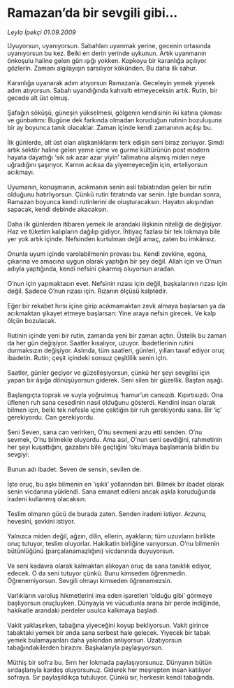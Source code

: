 # Ramazan’da bir sevgili gibi...

*Leyla İpekçi 01.09.2009*

<div class="taraf_structure_2col_1zq">
<div class="margen_n">



 <p>Uyuyorsun, uyanıyorsun. Sabahları uyanmak yerine, gecenin ortasında uyanıyorsun bu kez. Belki en derin yerinde uykunun. Artık uyanmanın önkoşulu haline gelen gün ışığı yokken. Kopkoyu bir karanlığa açılıyor gözlerin. Zamanı algılayışın sarsılıyor kökünden. Bu daha ilk sahur. <br/><br/>Karanlığa uyanarak adım atıyorsun Ramazan’a. Geceleyin yemek yiyerek adım atıyorsun. Sabah uyandığında kahvaltı etmeyeceksin artık. Rutin, bir gecede alt üst olmuş. <br/><br/>Şafağın söküşü, güneşin yükselmesi, gölgenin kendisinin iki katına çıkması ve günbatımı: Bugüne dek farkında olmadan koruduğun rutinin bozuluşuna bir ay boyunca tanık olacaklar. Zaman içinde kendi zamanının açılışı bu. <br/><br/>İlk günlerde, alt üst olan alışkanlıklarını terk edişin seni biraz zorluyor. Şimdi artık sektör haline gelen yeme içme ve gurme kültürünün post modern hayata dayattığı ‘sık sık azar azar yiyin’ talimatına alışmış miden neye uğradığını şaşırıyor. Karnın acıksa da yiyemeyeceğin için, erteliyorsun acıkmayı. <br/><br/>Uyumanın, konuşmanın, acıkmanın senin asli tabiatından gelen bir rutin olduğunu hatırlıyorsun. Çünkü rutin fıtratında var senin. İşte bundan sonra, Ramazan boyunca kendi rutinlerini de oluşturacaksın. Hayatın akışından sapacak, kendi debinde akacaksın. <br/><br/>Daha ilk günlerden itibaren yemek ile arandaki ilişkinin niteliği de değişiyor. Haz ve tüketim kalıpların dağılıp gidiyor. İhtiyaç fazlası bir tek lokmaya bile yer yok artık içinde. Nefsinden kurtulman değil amaç, zaten bu imkânsız. <br/><br/>Onunla uyum içinde varolabilmenin provası bu. Kendi zevkine, egona, çıkarına ve amacına uygun olarak yaptığın bir şey değil. Allah için ve O’nun adıyla yaptığında, kendi nefsini çıkarmış oluyorsun aradan. <br/><br/>O’nun için yapmaktasın evet. Nefsinin rızası için değil, başkalarının rızası için değil. Sadece O’nun rızası için. Rızanın ölçüsü kalptedir. <br/><br/>Eğer bir rekabet hırsı içine girip acıkmamaktan zevk almaya başlarsan ya da acıkmaktan şikayet etmeye başlarsan: Yine araya nefsin girecek. Ve kalp ölçün bozulacak. <br/><br/>Rutinin içinde yeni bir rutin, zamanda yeni bir zaman açtın. Üstelik bu zaman da her gün değişiyor. Saatler kısalıyor, uzuyor. İbadetlerinin rutini durmaksızın değişiyor. Aslında, tüm saatleri, günleri, yılları tavaf ediyor oruç ibadetin. Rutin; çeşit içindeki sonsuz çeşitlilik senin için. <br/><br/>Saatler, günler geçiyor ve güzelleşiyorsun, çünkü her şeyi sevgilisi için yapan bir âşığa dönüşüyorsun giderek. Seni silen bir güzellik. Baştan aşağı. <br/><br/>Başlangıçta toprak ve suyla yoğrulmuş ‘hamur’un cansızdı. Kıpırtısızdı. Ona üflenen ruh sana cesedinin nasıl olduğunu gösterdi. Kendini insan olarak bilmen için, belki tek nefesle içine çektiğin bir ruh gerekiyordu sana. Bir ‘iç’ gerekiyordu. Can gerekiyordu. <br/><br/>Seni Seven, sana can verirken, O’nu sevmeni arzu etti senden. O’nu sevmek, O’nu bilmekle oluyordu. Ama asıl, O’nun seni sevdiğini, rahmetinin her şeyi kuşattığını, gazabını bile geçtiğini ‘oku’maya başlamanla bildin bu sevgiyi: <br/><br/>Bunun adı ibadet. Seven de sensin, sevilen de. <br/><br/>İşte oruç, bu aşkı bilmenin en ‘ışıklı’ yollarından biri. Bilmek bir ibadet olarak senin vicdanına yüklendi. Sana emanet edileni ancak aşkla koruduğunda iradeni kullanmış olacaksın. <br/><br/>Teslim olmanın gücü de burada zaten. Senden iradeni istiyor. Arzunu, hevesini, şevkini istiyor. <br/><br/>Yalnızca miden değil, ağzın, dilin, ellerin, ayakların; tüm uzuvların birlikte oruç tutuyor, teslim oluyorlar. Hakikatin birliğine varıyorsun. O’nu bilmenin bütünlüğünü (parçalanamazlığını) vicdanında duyuyorsun. <br/><br/>Ve seni kadavra olarak kalmaktan alıkoyan oruç da sana tanıklık ediyor, edecek. O da seni tutuyor çünkü. Bunu kimseden öğrenmedin. Öğrenemiyorsun. Sevgili olmayı kimseden öğrenemezsin. <br/><br/>Varlıkların varoluş hikmetlerini ima eden işaretleri ‘olduğu gibi’ görmeye başlıyorsun oruçluyken. Dünyayla ve vücudunla arana bir perde indiğinde, hakikatle arandaki perdeler usulca kalkmaya başladı. <br/><br/>Vakit yaklaşırken, tabağına yiyeceğini koyup bekliyorsun. Vakit girince tabaktaki yemek bir anda sana serbest hale gelecek. Yiyecek bir tabak yemek bulamayanları daha yakından anlıyorsun. Uzatıyorsun tabağındakilerden birazını. Başkalarıyla paylaşıyorsun. <br/><br/>Müthiş bir sofra bu. Sırrı her lokmada paylaşıyorsunuz. Dünyanın bütün sırdaşlarıyla kardeş oluyorsunuz. Giderek her meşrepten insan katılıyor sofraya. Sır paylaşıldıkça tutuluyor. Çünkü sır, herkesin kendi tabağında.</p>
<br/>
<br/>
<br/>



<br/>


<div id="taraf_not">
</div>

</div>


</div>
